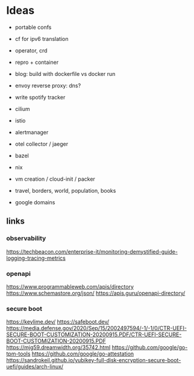 # Ideas

- portable confs
- cf for ipv6 translation

- operator, crd

- repro + container

- blog: build with dockerfile vs docker run
- envoy reverse proxy: dns?
- write spotify tracker
- cilium
- istio
- alertmanager
- otel collector / jaeger

- bazel
- nix

- vm creation / cloud-init / packer

- travel, borders, world, population, books
- google domains

## links

### observability

https://techbeacon.com/enterprise-it/monitoring-demystified-guide-logging-tracing-metrics

### openapi

https://www.programmableweb.com/apis/directory
https://www.schemastore.org/json/
https://apis.guru/openapi-directory/

### secure boot

https://keylime.dev/
https://safeboot.dev/
https://media.defense.gov/2020/Sep/15/2002497594/-1/-1/0/CTR-UEFI-SECURE-BOOT-CUSTOMIZATION-20200915.PDF/CTR-UEFI-SECURE-BOOT-CUSTOMIZATION-20200915.PDF
https://mjg59.dreamwidth.org/35742.html
https://github.com/google/go-tpm-tools
https://github.com/google/go-attestation
https://sandrokeil.github.io/yubikey-full-disk-encryption-secure-boot-uefi/guides/arch-linux/
